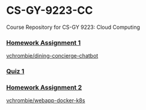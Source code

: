 # CS-GY-9223-CC
Course Repository for CS-GY 9223: Cloud Computing

### [Homework Assignment 1](https://github.com/vchrombie/dining-concierge-chatbot/blob/master/CC_Fall23_Assignment1.pdf)

[vchrombie/dining-concierge-chatbot](https://github.com/vchrombie/dining-concierge-chatbot)

### [Quiz 1](./Quiz%201%20-%20Cloud%20Computing%20Fall23.pdf)

### [Homework Assignment 2](https://github.com/vchrombie/webapp-docker-k8s/blob/master/CC_Fall23_Assignment2.pdf)

[vchrombie/webapp-docker-k8s](https://github.com/vchrombie/webapp-docker-k8s)
